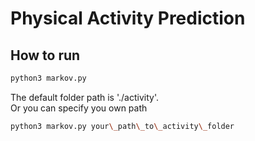 # Physical Activity Prediction

## How to run
```bash
python3 markov.py   
```  
The default folder path is './activity'.    
Or you can specify you own path    
```bash 
python3 markov.py your\_path\_to\_activity\_folder
```
